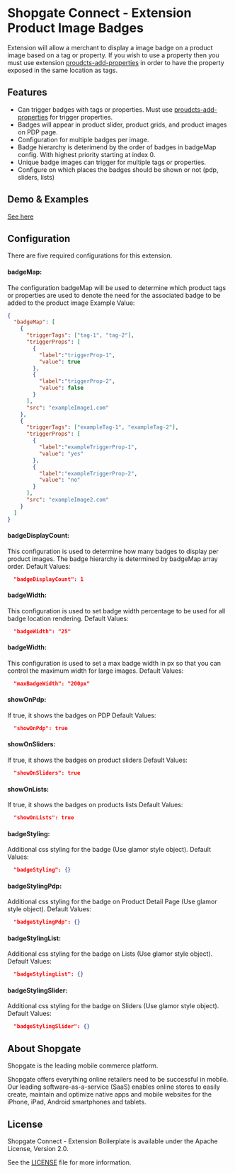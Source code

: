 # Shopgate Connect - Extension Product Image Badges

Extension will allow a merchant to display a image badge on a product image based on a tag or property. If you wish to use a property then you must use extension [proudcts-add-properties](https://github.com/shopgate/ext-products-add-properties) in order to have the property exposed in the same location as tags.

## Features
- Can trigger badges with tags or properties. Must use [proudcts-add-properties](https://github.com/shopgate/ext-products-add-properties) for trigger properties.
- Badges will appear in product slider, product grids, and product images on PDP page.
- Configuration for multiple badges per image.
- Badge hierarchy is deterimend by the order of badges in badgeMap config. With highest priority starting at index 0.
- Unique badge images can trigger for multiple tags or properties.
- Configure on which places the badges should be shown or not (pdp, sliders, lists)

## Demo & Examples
[See here](demo/index.md)

## Configuration
There are five required configurations for this extension.

#### badgeMap:
The configuration badgeMap will be used to determine which product tags or properties are used to denote the need for the associated badge to be added to the product image
Example Value:
```json
{
  "badgeMap": [
    {
      "triggerTags": ["tag-1", "tag-2"],
      "triggerProps": [
        {
          "label":"triggerProp-1",
          "value": true
        },
        {
          "label":"triggerProp-2",
          "value": false
        }
      ],
      "src": "exampleImage1.com"
    },
    {
      "triggerTags": ["exampleTag-1", "exampleTag-2"],
      "triggerProps": [
        {
          "label":"exampleTriggerProp-1",
          "value": "yes"
        },
        {
          "label":"exampleTriggerProp-2",
          "value": "no"
        }
      ],
      "src": "exampleImage2.com"
    }
  ]
}
```

#### badgeDisplayCount:
This configuration is used to determine how many badges to display per product images. The badge hierarchy is determined by badgeMap array order.
Default Values:
```json
  "badgeDisplayCount": 1
```

#### badgeWidth:
This configuration is used to set badge width percentage to be used for all badge location rendering.
Default Values:
```json
  "badgeWidth": "25"
```

#### badgeWidth:
This configuration is used to set a max badge width in px so that you can control the maximum width for large images.
Default Values:
```json
  "maxBadgeWidth": "200px"
```

#### showOnPdp:
If true, it shows the badges on PDP
Default Values:
```json
  "showOnPdp": true
```
#### showOnSliders:
If true, it shows the badges on product sliders
Default Values:
```json
  "showOnSliders": true
```

#### showOnLists:
If true, it shows the badges on products lists
Default Values:
```json
  "showOnLists": true
```

#### badgeStyling:
Additional css styling for the badge (Use glamor style object).
Default Values:
```json
  "badgeStyling": {}
```

#### badgeStylingPdp:
Additional css styling for the badge on Product Detail Page (Use glamor style object).
Default Values:
```json
  "badgeStylingPdp": {}
```

#### badgeStylingList:
Additional css styling for the badge on Lists (Use glamor style object).
Default Values:
```json
  "badgeStylingList": {}
```

#### badgeStylingSlider:
Additional css styling for the badge on Sliders (Use glamor style object).
Default Values:
```json
  "badgeStylingSlider": {}
```

## About Shopgate

Shopgate is the leading mobile commerce platform.

Shopgate offers everything online retailers need to be successful in mobile. Our leading
software-as-a-service (SaaS) enables online stores to easily create, maintain and optimize native
apps and mobile websites for the iPhone, iPad, Android smartphones and tablets.

## License

Shopgate Connect - Extension Boilerplate is available under the Apache License, Version 2.0.

See the [LICENSE](./LICENSE) file for more information.
